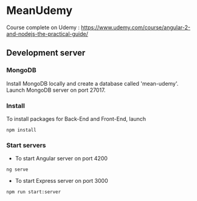 # MeanUdemy

Course complete on Udemy : https://www.udemy.com/course/angular-2-and-nodejs-the-practical-guide/

## Development server

### MongoDB

Install MongoDB locally and create a database called 'mean-udemy'.
Launch MongoDB server on port 27017.

### Install

To install packages for Back-End and Front-End, launch

```
npm install
```

### Start servers

- To start Angular server on port 4200

```
ng serve
```

- To start Express server on port 3000

```
npm run start:server
```
